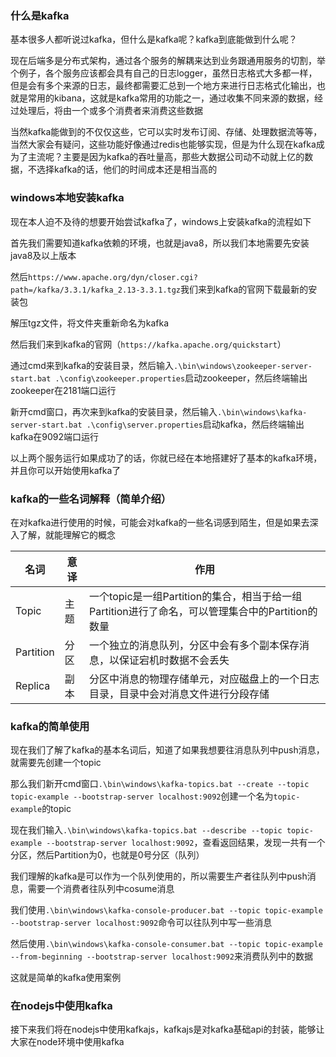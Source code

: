 ### 什么是kafka

基本很多人都听说过kafka，但什么是kafka呢？kafka到底能做到什么呢？

现在后端多是分布式架构，通过各个服务的解耦来达到业务跟通用服务的切割，举个例子，各个服务应该都会具有自己的日志logger，虽然日志格式大多都一样，但是会有多个来源的日志，最终都需要汇总到一个地方来进行日志格式化输出，也就是常用的kibana，这就是kafka常用的功能之一，通过收集不同来源的数据，经过处理后，将由一个或多个消费者来消费这些数据

当然kafka能做到的不仅仅这些，它可以实时发布订阅、存储、处理数据流等等，当然大家会有疑问，这些功能好像通过redis也能够实现，但是为什么现在kafka成为了主流呢？主要是因为kafka的吞吐量高，那些大数据公司动不动就上亿的数据，不选择kafka的话，他们的时间成本还是相当高的

### windows本地安装kafka

现在本人迫不及待的想要开始尝试kafka了，windows上安装kafka的流程如下

首先我们需要知道kafka依赖的环境，也就是java8，所以我们本地需要先安装java8及以上版本

然后`https://www.apache.org/dyn/closer.cgi?path=/kafka/3.3.1/kafka_2.13-3.3.1.tgz`我们来到kafka的官网下载最新的安装包

解压tgz文件，将文件夹重新命名为kafka

然后我们来到kafka的官网（`https://kafka.apache.org/quickstart`）

通过cmd来到kafka的安装目录，然后输入`.\bin\windows\zookeeper-server-start.bat .\config\zookeeper.properties`启动zookeeper，然后终端输出zookeeper在2181端口运行

新开cmd窗口，再次来到kafka的安装目录，然后输入`.\bin\windows\kafka-server-start.bat .\config\server.properties`启动kafka，然后终端输出kafka在9092端口运行

以上两个服务运行如果成功了的话，你就已经在本地搭建好了基本的kafka环境，并且你可以开始使用kafka了

### kafka的一些名词解释（简单介绍）

在对kafka进行使用的时候，可能会对kafka的一些名词感到陌生，但是如果去深入了解，就能理解它的概念

| 名词      | 意译 | 作用                                                         |
| --------- | ---- | ------------------------------------------------------------ |
| Topic     | 主题 | 一个topic是一组Partition的集合，相当于给一组Partition进行了命名，可以管理集合中的Partition的数量 |
| Partition | 分区 | 一个独立的消息队列，分区中会有多个副本保存消息，以保证宕机时数据不会丢失 |
| Replica   | 副本 | 分区中消息的物理存储单元，对应磁盘上的一个日志目录，目录中会对消息文件进行分段存储 |

### kafka的简单使用

现在我们了解了kafka的基本名词后，知道了如果我想要往消息队列中push消息，就需要先创建一个topic

那么我们新开cmd窗口`.\bin\windows\kafka-topics.bat --create --topic topic-example --bootstrap-server localhost:9092`创建一个名为`topic-example`的topic

现在我们输入`.\bin\windows\kafka-topics.bat --describe --topic topic-example --bootstrap-server localhost:9092`，查看返回结果，发现一共有一个分区，然后Partition为0，也就是0号分区（队列）

我们理解的kafka是可以作为一个队列使用的，所以需要生产者往队列中push消息，需要一个消费者往队列中cosume消息

我们使用`.\bin\windows\kafka-console-producer.bat --topic topic-example --bootstrap-server localhost:9092`命令可以往队列中写一些消息

然后使用`.\bin\windows\kafka-console-consumer.bat --topic topic-example --from-beginning --bootstrap-server localhost:9092`来消费队列中的数据

这就是简单的kafka使用案例

### 在nodejs中使用kafka

接下来我们将在nodejs中使用kafkajs，kafkajs是对kafka基础api的封装，能够让大家在node环境中使用kafka